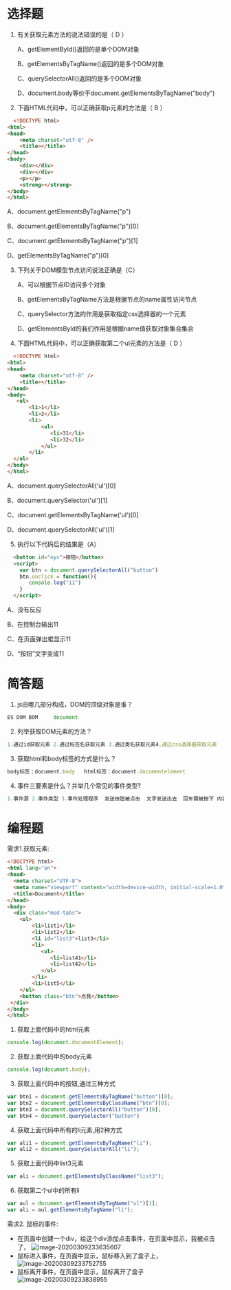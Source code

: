 # 选择题
1. 有关获取元素方法的说法错误的是（   D ）

   A、getElementById()返回的是单个DOM对象

   B、getElementsByTagName()返回的是多个DOM对象

   C、querySelectorAll()返回的是多个DOM对象

   D、document.body等价于document.getElementsByTagName("body")

2. 下面HTML代码中，可以正确获取p元素的方法是（  B ）
```html
  <!DOCTYPE html>
<html>
<head>
    <meta charset="utf-8" />
    <title></title>
</head>
<body>
    <div></div>
    <div></div>
    <p></p>
    <strong></strong>
</body>
</html>

```

   A、document.getElementsByTagName("p")

   B、document.getElementsByTagName("p")[0]

   C、document.getElementsByTagName("p")[1]

   D、getElementsByTagName("p")[0]

3. 下列关于DOM模型节点访问说法正确是（C）

   A、可以根据节点ID访问多个对象

   B、getElementsByTagName方法是根据节点的name属性访问节点

   C、querySelector方法的作用是获取指定css选择器的一个元素

   D、getElementsById的我们作用是根据name值获取对象集合集合

4. 下面HTML代码中，可以正确获取第二个ul元素的方法是（  D ）
```html
  <!DOCTYPE html>
<html>
<head>
    <meta charset="utf-8" />
    <title></title>
</head>
<body>
   <ul>
       <li>1</li>
       <li>2</li>
       <li>
           <ul>
              <li>31</li>
              <li>32</li>   
           </ul>
       </li>
  </ul>
</body>
</html>
```
   A、document.querySelectorAll('ul')[0]

   B、document.querySelector('ul')[1]

   C、document.getElementsByTagName('ul')[0]

   D、document.querySelectorAll('ul')[1]

5. 执行以下代码后的结果是（A）
```html
  <button id="oyx">按钮</button>
  <script>
    var btn = document.querySelectorAll("button")
    btn.onclick = function(){
       console.log("11")
    }
  </script>
```


  A、没有反应

  B、在控制台输出11

  C、在页面弹出框显示11

  D、“按钮”文字变成11


# 简答题

1. js由哪几部分构成，DOM的顶级对象是谁？
```js
ES DOM BOM     document
```
2. 列举获取DOM元素的方法？
```js
1.通过id获取元素 2.通过标签名获取元素 3.通过类名获取元素4.通过css选择器获取元素 
```
3. 获取html和body标签的方式是什么？
```js
body标签：document.body   html标签：document.documentelement
```
4. 事件三要素是什么？并举几个常见的事件类型? 
```js
1.事件源 2.事件类型 3.事件处理程序  发送按钮被点击  文字发送出去  回车键被按下 内容发送出去
```

# 编程题

需求1.获取元素:
```html
<!DOCTYPE html>
<html lang="en">
<head>
  <meta charset="UTF-8">
  <meta name="viewport" content="width=device-width, initial-scale=1.0">
  <title>Document</title>
</head>
<body>
  <div class="mod-tabs">
    <ul>
        <li>list1</li>
        <li>list2</li>
        <li id="list3">list3</li>
        <li>
           <ul>
              <li>list41</li>
              <li>list42</li>
           </ul>
        </li>
        <li>list5</li>
    </ul>
    <button class="btn">点我</button>
 </div>
</body>
</html>
```
1. 获取上面代码中的html元素
```js
console.log(document.documentElement);
```
2. 获取上面代码中的body元素
```js
console.log(document.body);
```
3. 获取上面代码中的按钮,通过三种方式
```js
var btn1 = document.getElementsByTagName("button")[0];
var btn2 = document.getElementsByClassName("btn")[0];
var btn3 = document.querySelectorAll("button")[0];
var btn4 = document.querySelector("button")
```
4. 获取上面代码中所有的li元素,用2种方式
```js
var ali1 = document.getElementsByTagName("li");
var ali2 = document.querySelectorAll("li");
```
5. 获取上面代码中list3元素
```js
var ali = document.getElementsByClassName("list3");
```
6. 获取第二个ul中的所有li
```js
var aul = document.getElementsByTagName("ul")[1];
var ali = aul.getElementsByTagName("li");
```

需求2. 鼠标的事件:
- 在页面中创建一个div，给这个div添加点击事件，在页面中显示，我被点击了，
  ![image-20200309233635607](C:\Users\99706\AppData\Roaming\Typora\typora-user-images\image-20200309233635607.png)
- 鼠标进入事件，在页面中显示，鼠标移入到了盒子上，
  ![image-20200309233752755](C:\Users\99706\AppData\Roaming\Typora\typora-user-images\image-20200309233752755.png)
- 鼠标离开事件，在页面中显示，鼠标离开了盒子
  ![image-20200309233838955](C:\Users\99706\AppData\Roaming\Typora\typora-user-images\image-20200309233838955.png)

